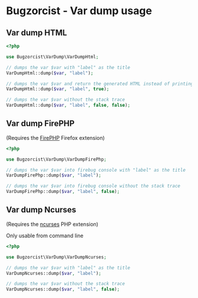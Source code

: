 Bugzorcist - Var dump usage
===========================

Var dump HTML
-------------

```php
<?php

use Bugzorcist\VarDump\VarDumpHtml;

// dumps the var $var with "label" as the title
VarDumpHtml::dump($var, "label");

// dumps the var $var and return the generated HTML instead of printing it
VarDumpHtml::dump($var, "label", true);

// dumps the var $var without the stack trace
VarDumpHtml::dump($var, "label", false, false);
```

Var dump FirePHP
----------------

(Requires the [FirePHP](https://addons.mozilla.org/fr/firefox/addon/firephp/) Firefox extension)

```php
<?php

use Bugzorcist\VarDump\VarDumpFirePhp;

// dumps the var $var into firebug console with "label" as the title
VarDumpFirePhp::dump($var, "label");

// dumps the var $var into firebug console without the stack trace
VarDumpFirePhp::dump($var, "label", false);
```

Var dump Ncurses
----------------

(Requires the [ncurses](http://pecl.php.net/package/ncurses) PHP extension)

Only usable from command line

```php
<?php

use Bugzorcist\VarDump\VarDumpNcurses;

// dumps the var $var with "label" as the title
VarDumpNcurses::dump($var, "label");

// dumps the var $var without the stack trace
VarDumpNcurses::dump($var, "label", false);
```
